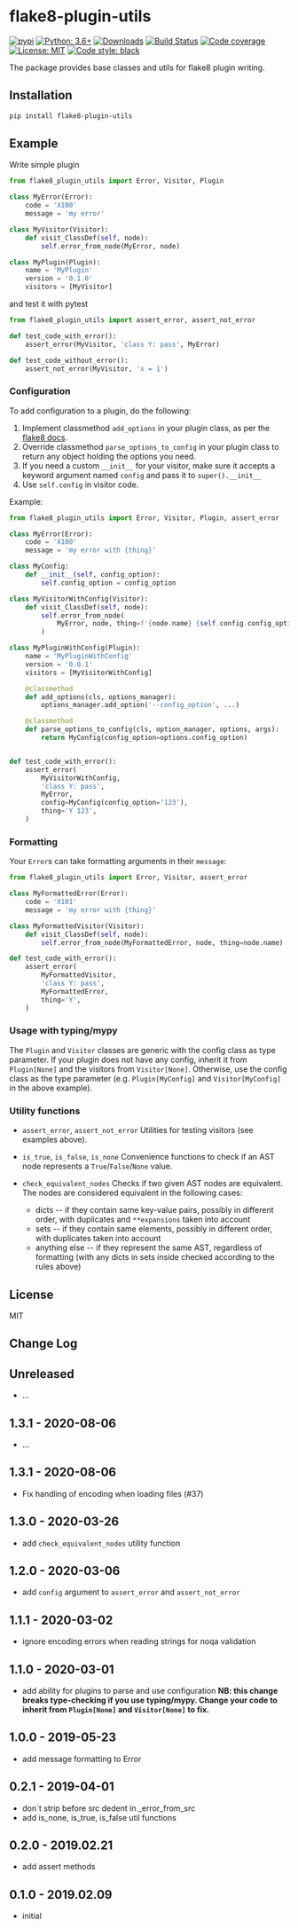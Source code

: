 # flake8-plugin-utils

[![pypi](https://badge.fury.io/py/flake8-plugin-utils.svg)](https://pypi.org/project/flake8-plugin-utils)
[![Python: 3.6+](https://img.shields.io/badge/Python-3.6+-blue.svg)](https://pypi.org/project/flake8-plugin-utils)
[![Downloads](https://img.shields.io/pypi/dm/flake8-plugin-utils.svg)](https://pypistats.org/packages/flake8-plugin-utils)
[![Build Status](https://travis-ci.org/Afonasev/flake8-plugin-utils.svg?branch=master)](https://travis-ci.org/Afonasev/flake8-plugin-utils)
[![Code coverage](https://codecov.io/gh/afonasev/flake8-plugin-utils/branch/master/graph/badge.svg)](https://codecov.io/gh/afonasev/flake8-plugin-utils)
[![License: MIT](https://img.shields.io/badge/License-MIT-green.svg)](https://en.wikipedia.org/wiki/MIT_License)
[![Code style: black](https://img.shields.io/badge/code%20style-black-000000.svg)](https://github.com/ambv/black)

The package provides base classes and utils for flake8 plugin writing.

## Installation

```bash
pip install flake8-plugin-utils
```

## Example

Write simple plugin

```python
from flake8_plugin_utils import Error, Visitor, Plugin

class MyError(Error):
    code = 'X100'
    message = 'my error'

class MyVisitor(Visitor):
    def visit_ClassDef(self, node):
        self.error_from_node(MyError, node)

class MyPlugin(Plugin):
    name = 'MyPlugin'
    version = '0.1.0'
    visitors = [MyVisitor]
```

and test it with pytest

```python
from flake8_plugin_utils import assert_error, assert_not_error

def test_code_with_error():
    assert_error(MyVisitor, 'class Y: pass', MyError)

def test_code_without_error():
    assert_not_error(MyVisitor, 'x = 1')
```

### Configuration

To add configuration to a plugin, do the following:

1. Implement classmethod `add_options` in your plugin class, as per the
[flake8 docs](https://flake8.pycqa.org/en/latest/plugin-development/plugin-parameters.html#registering-options).
1. Override classmethod `parse_options_to_config` in your plugin class
to return any object holding the options you need.
1. If you need a custom `__init__` for your visitor, make sure it accepts
a keyword argument named `config` and pass it to `super().__init__`
1. Use `self.config` in visitor code.

Example:

```python
from flake8_plugin_utils import Error, Visitor, Plugin, assert_error

class MyError(Error):
    code = 'X100'
    message = 'my error with {thing}'

class MyConfig:
    def __init__(self, config_option):
        self.config_option = config_option

class MyVisitorWithConfig(Visitor):
    def visit_ClassDef(self, node):
        self.error_from_node(
            MyError, node, thing=f'{node.name} {self.config.config_option}'
        )

class MyPluginWithConfig(Plugin):
    name = 'MyPluginWithConfig'
    version = '0.0.1'
    visitors = [MyVisitorWithConfig]

    @classmethod
    def add_options(cls, options_manager):
        options_manager.add_option('--config_option', ...)

    @classmethod
    def parse_options_to_config(cls, option_manager, options, args):
        return MyConfig(config_option=options.config_option)


def test_code_with_error():
    assert_error(
        MyVisitorWithConfig,
        'class Y: pass',
        MyError,
        config=MyConfig(config_option='123'),
        thing='Y 123',
    )
```

### Formatting

Your `Error`s can take formatting arguments in their `message`:

```python
from flake8_plugin_utils import Error, Visitor, assert_error

class MyFormattedError(Error):
    code = 'X101'
    message = 'my error with {thing}'

class MyFormattedVisitor(Visitor):
    def visit_ClassDef(self, node):
        self.error_from_node(MyFormattedError, node, thing=node.name)

def test_code_with_error():
    assert_error(
        MyFormattedVisitor,
        'class Y: pass',
        MyFormattedError,
        thing='Y',
    )
```

### Usage with typing/mypy

The `Plugin` and `Visitor` classes are generic with the config class as type
parameter.  If your plugin does not have any config, inherit it from
`Plugin[None]` and the visitors from `Visitor[None]`.  Otherwise, use the
config class as the type parameter (e.g. `Plugin[MyConfig]` and
`Visitor[MyConfig]` in the above example).

### Utility functions

* `assert_error`, `assert_not_error`
Utilities for testing visitors (see examples above).

* `is_true`, `is_false`, `is_none`
Convenience functions to check if an AST node represents a
`True`/`False`/`None` value.

* `check_equivalent_nodes`
Checks if two given AST nodes are equivalent.
The nodes are considered equivalent in the following cases:
  * dicts -- if they contain same key-value pairs, possibly in different order,
  with duplicates and `**expansions` taken into account
  * sets -- if they contain same elements, possibly in different order,
  with duplicates taken into account
  * anything else -- if they represent the same AST, regardless of formatting
  (with any dicts in sets inside checked according to the rules above)

## License

MIT

## Change Log

Unreleased
-----

* ...

1.3.1 - 2020-08-06
-----

* ...

1.3.1 - 2020-08-06
-----

* Fix handling of encoding when loading files (#37)

1.3.0 - 2020-03-26
-----

* add `check_equivalent_nodes` utility function

1.2.0 - 2020-03-06
-----

* add `config` argument to `assert_error` and `assert_not_error`

1.1.1 - 2020-03-02
-----

* ignore encoding errors when reading strings for noqa validation

1.1.0 - 2020-03-01
-----

* add ability for plugins to parse and use configuration
**NB: this change breaks type-checking if you use typing/mypy. Change your
code to inherit from `Plugin[None]` and `Visitor[None]` to fix.**

1.0.0 - 2019-05-23
-----

* add message formatting to Error

0.2.1 - 2019-04-01
-----

* don`t strip before src dedent in _error_from_src
* add is_none, is_true, is_false util functions

0.2.0 - 2019.02.21
-----

* add assert methods

0.1.0 - 2019.02.09
-----

* initial
